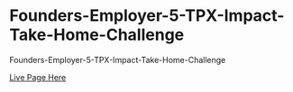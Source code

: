 # Founders-Employer-5-TPX-Impact-Take-Home-Challenge
Founders-Employer-5-TPX-Impact-Take-Home-Challenge

[Live Page Here](https://surpun.github.io/Founders-Employer-5-TPX-Impact-Take-Home-Challenge/)
